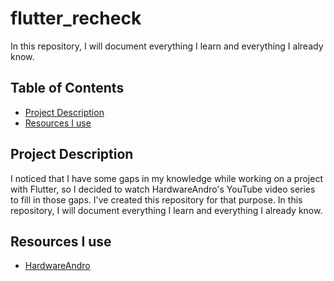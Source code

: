 # flutter_recheck

In this repository, I will document everything I learn and everything I already know.

## Table of Contents

- [Project Description](#project-description)
- [Resources I use](#resources-i-use)

## Project Description

I noticed that I have some gaps in my knowledge while working on a project with Flutter, so I decided to watch HardwareAndro's YouTube video series to fill in those gaps. I've created this repository for that purpose. In this repository, I will document everything I learn and everything I already know.

## Resources I use
- [HardwareAndro](https://www.youtube.com/@HardwareAndro)

